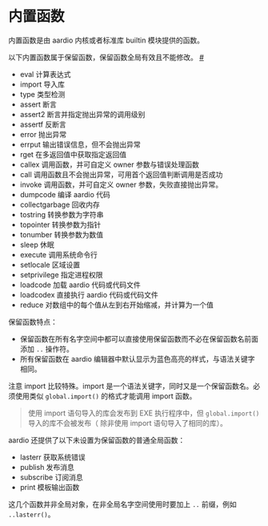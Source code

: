 # 内置函数

内置函数是由 aardio 内核或者标准库 builtin 模块提供的函数。

以下内置函数属于保留函数，保留函数全局有效且不能修改。 <a id="reserved-functions" href="#reserved-functions">&#x23;</a>

- eval 计算表达式
- import 导入库
- type 类型检测
- assert 断言
- assert2 断言并指定抛出异常的调用级别 
- assertf 反断言
- error 抛出异常
- errput 输出错误信息，但不会抛出异常
- rget 在多返回值中获取指定返回值
- callex 调用函数，并可自定义 owner 参数与错误处理函数
- call 调用函数且不会抛出异常，可用首个返回值判断调用是否成功
- invoke 调用函数，并可自定义 owner 参数，失败直接抛出异常。
- dumpcode 编译 aardio 代码
- collectgarbage 回收内存
- tostring 转换参数为字符串
- topointer  转换参数为指针
- tonumber 转换参数为数值
- sleep 休眠
- execute 调用系统命令行
- setlocale 区域设置
- setprivilege 指定进程权限
- loadcode 加载 aardio 代码或代码文件
- loadcodex 直接执行 aardio 代码或代码文件
- reduce 对数组中的每个值从左到右开始缩减，并计算为一个值

保留函数特点：

- 保留函数在所有名字空间中都可以直接使用保留函数而不必在保留函数名前面添加 `..` 操作符。
- 所有保留函数在 aardio 编辑器中默认显示为蓝色高亮的样式，与语法关键字相同。

注意 import 比较特殊。import 是一个语法关键字，同时又是一个保留函数名。必须使用类似 `global.import()` 的格式才能调用 import 函数。

> 使用 import 语句导入的库会发布到 EXE 执行程序中，但  `global.import()` 导入的库不会被发布（ 除非使用 import 语句导入了相同的库）。

aardio 还提供了以下未设置为保留函数的普通全局函数：

- lasterr 获取系统错误
- publish  发布消息
- subscribe 订阅消息
- print 模板输出函数

这几个函数并非全局对象，在非全局名字空间使用时要加上 `..` 前缀，例如 `..lasterr()`。


 
